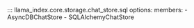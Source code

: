 ::: llama_index.core.storage.chat_store.sql
options:
members: - AsyncDBChatStore - SQLAlchemyChatStore
